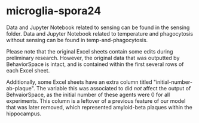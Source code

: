 # microglia-spora24

Data and Jupyter Notebook related to sensing can be found in the sensing folder. Data and Jupyter Notebook related to temperature and phagocytosis without sensing can be found in temp-and-phagocytosis.

Please note that the original Excel sheets contain some edits during preliminary research. However, the original data that was outputted by BehaviorSpace is intact, and is contained within the first several rows of each Excel sheet.

Additionally, some Excel sheets have an extra column titled "initial-number-ab-plaque". The variable this was associated to did *not* affect the output of BehvaiorSpace, as the initial number of these agents were 0 for all experiments. This column is a leftover of a previous feature of our model that was later removed, which represented amyloid-beta plaques within the hippocampus.

